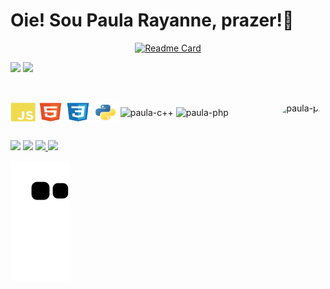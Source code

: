 # Oie! Sou Paula Rayanne, prazer!👋


<div align="center">
  <a href="https://github.com/X0-Paula-0X">
    
  [![Readme Card](https://github-readme-stats.vercel.app/api/pin/?username=X0-Paula-0X&repo=aulas-html-css&layout=compact&langs_count=7&theme=highcontrast)](https://github.com/X0-Paula-0X/aulas-html-css)
    </div>
    <div>
    <img height="180em" src="https://github-readme-stats.vercel.app/api?username=X0-Paula-0X&show_icons=true&theme=highcontrast&include_all_commits=true&count_private=true"/>
     <img height="180em" src="https://github-readme-stats.vercel.app/api/top-langs/?username=X0-Paula-0X&layout=compact&langs_count=7&theme=highcontrast"/>
</div>

##


<div style="display: inline_block"><br>
   <img align="center" alt="Rafa-Js" height="30" width="40" src="https://raw.githubusercontent.com/devicons/devicon/master/icons/javascript/javascript-plain.svg">
  <img align="center" alt="paula-HTML" height="30" width="40" src="https://raw.githubusercontent.com/devicons/devicon/master/icons/html5/html5-original.svg">
  <img align="center" alt="paula-CSS" height="30" width="40" src="https://raw.githubusercontent.com/devicons/devicon/master/icons/css3/css3-original.svg">
  <img align="center" alt="paula-Python" height="30" width="40" src="https://raw.githubusercontent.com/devicons/devicon/master/icons/python/python-original.svg">
  <img align="right" alt="paula-pic" height="150" style="border-radius:50px;" src="https://www.oficinadanet.com.br/imagens/post/37485/rick-e-morty.jpg"> 
   <img align="center" alt="paula-c++" height="30" width="40" src="https://cdn.jsdelivr.net/gh/devicons/devicon/icons/cplusplus/cplusplus-original.svg"/>
   <img align="center" alt="paula-php" height="30" width="40" src="https://cdn.jsdelivr.net/gh/devicons/devicon/icons/php/php-original.svg" /> 
</div>

##

<div> 
  <a href="https://www.youtube.com/channel/UC-PWphb_WeoXs6og1PYx2Vw" target="_blank"><img src="https://img.shields.io/badge/YouTube-FF0000?style=for-the-badge&logo=youtube&logoColor=white" target="_blank"></a>
  <a href="https://instagram.com/rafaballerini" target="_blank"><img src="https://img.shields.io/badge/-Instagram-%23E4405F?style=for-the-badge&logo=instagram&logoColor=white" target="_blank"></a>
  <a href = "mailto:paularay0912@gmail.com"><img src="https://img.shields.io/badge/-Gmail-%23333?style=for-the-badge&logo=gmail&logoColor=white" target="_blank">
  <a href="https://www.linkedin.com/in/Paula-Rayanne" target="_blank"><img src="https://img.shields.io/badge/-LinkedIn-%230077B5?style=for-the-badge&logo=linkedin&logoColor=white" target="_blank"></a> 
 
  ![Snake animation](https://github.com/rafaballerini/rafaballerini/blob/output/github-contribution-grid-snake.svg)
  
  
</div>




